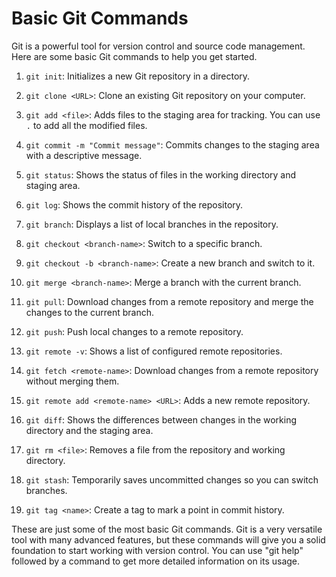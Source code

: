 # Basic Git Commands

Git is a powerful tool for version control and source code management. Here are some basic Git commands to help you get started.

1. `git init`: Initializes a new Git repository in a directory.

2. `git clone <URL>`: Clone an existing Git repository on your computer.

3. `git add <file>`: Adds files to the staging area for tracking. You can use `.` to add all the modified files.

4. `git commit -m "Commit message"`: Commits changes to the staging area with a descriptive message.

5. `git status`: Shows the status of files in the working directory and staging area.

6. `git log`: Shows the commit history of the repository.

7. `git branch`: Displays a list of local branches in the repository.

8. `git checkout <branch-name>`: Switch to a specific branch.

9. `git checkout -b <branch-name>`: Create a new branch and switch to it.

10. `git merge <branch-name>`: Merge a branch with the current branch.

11. `git pull`: Download changes from a remote repository and merge the changes to the current branch.

12. `git push`: Push local changes to a remote repository.

13. `git remote -v`: Shows a list of configured remote repositories.

14. `git fetch <remote-name>`: Download changes from a remote repository without merging them.

15. `git remote add <remote-name> <URL>`: Adds a new remote repository.

16. `git diff`: Shows the differences between changes in the working directory and the staging area.

17. `git rm <file>`: Removes a file from the repository and working directory.

18. `git stash`: Temporarily saves uncommitted changes so you can switch branches.

19. `git tag <name>`: Create a tag to mark a point in commit history.

These are just some of the most basic Git commands. Git is a very versatile tool with many advanced features, but these commands will give you a solid foundation to start working with version control. You can use "git help" followed by a command to get more detailed information on its usage.
